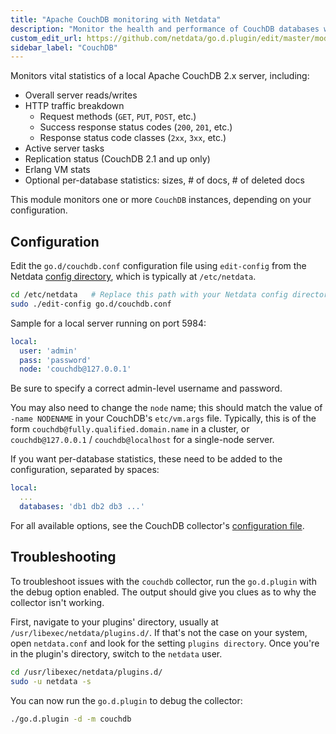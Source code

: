 ```yaml
---
title: "Apache CouchDB monitoring with Netdata"
description: "Monitor the health and performance of CouchDB databases with zero configuration, per-second metric granularity, and interactive visualizations."
custom_edit_url: https://github.com/netdata/go.d.plugin/edit/master/modules/couchdb/README.md
sidebar_label: "CouchDB"
---
```




Monitors vital statistics of a local Apache CouchDB 2.x server, including:

- Overall server reads/writes
- HTTP traffic breakdown
    - Request methods (`GET`, `PUT`, `POST`, etc.)
    - Success response status codes (`200`, `201`, etc.)
    - Response status code classes (`2xx`, `3xx`, etc.)
- Active server tasks
- Replication status (CouchDB 2.1 and up only)
- Erlang VM stats
- Optional per-database statistics: sizes, # of docs, # of deleted docs

This module monitors one or more `CouchDB` instances, depending on your configuration.

## Configuration

Edit the `go.d/couchdb.conf` configuration file using `edit-config` from the
Netdata [config directory](/docs/configure/nodes), which is typically at `/etc/netdata`.

```bash
cd /etc/netdata   # Replace this path with your Netdata config directory, if different
sudo ./edit-config go.d/couchdb.conf
```

Sample for a local server running on port 5984:

```yaml
local:
  user: 'admin'
  pass: 'password'
  node: 'couchdb@127.0.0.1'
```

Be sure to specify a correct admin-level username and password.

You may also need to change the `node` name; this should match the value of `-name NODENAME` in your
CouchDB's `etc/vm.args` file. Typically, this is of the form `couchdb@fully.qualified.domain.name` in a cluster,
or `couchdb@127.0.0.1` / `couchdb@localhost` for a single-node server.

If you want per-database statistics, these need to be added to the configuration, separated by spaces:

```yaml
local:
  ...
  databases: 'db1 db2 db3 ...'
```

For all available options, see the CouchDB
collector's [configuration file](https://github.com/netdata/go.d.plugin/blob/master/config/go.d/couchdb.conf).

## Troubleshooting

To troubleshoot issues with the `couchdb` collector, run the `go.d.plugin` with the debug option enabled. The output
should give you clues as to why the collector isn't working.

First, navigate to your plugins' directory, usually at `/usr/libexec/netdata/plugins.d/`. If that's not the case on your
system, open `netdata.conf` and look for the setting `plugins directory`. Once you're in the plugin's directory, switch
to the `netdata` user.

```bash
cd /usr/libexec/netdata/plugins.d/
sudo -u netdata -s
```

You can now run the `go.d.plugin` to debug the collector:

```bash
./go.d.plugin -d -m couchdb
```
